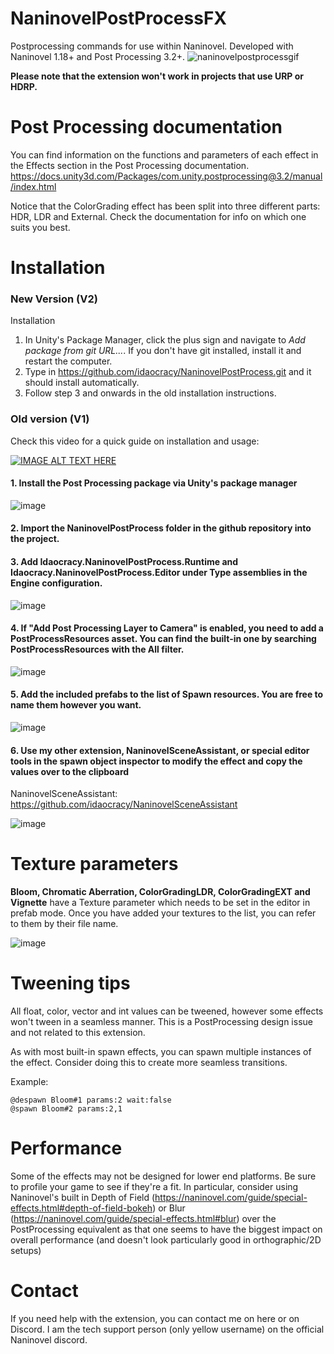 # NaninovelPostProcessFX
Postprocessing commands for use within Naninovel. Developed with Naninovel 1.18+ and Post Processing 3.2+.
![naninovelpostprocessgif](https://user-images.githubusercontent.com/77254066/190400417-c9261f8f-93e7-4a5b-a745-6a93733d2ebb.gif)

**Please note that the extension won't work in projects that use URP or HDRP.**

# Post Processing documentation 

You can find information on the functions and parameters of each effect in the Effects section in the Post Processing documentation.
https://docs.unity3d.com/Packages/com.unity.postprocessing@3.2/manual/index.html

Notice that the ColorGrading effect has been split into three different parts: HDR, LDR and External. Check the documentation for info on which one suits you best.  

# Installation

### New Version (V2)
Installation 
1. In Unity's Package Manager, click the plus sign and navigate to *Add package from git URL...*. If you don't have git installed, install it and restart the computer. 
2. Type in https://github.com/idaocracy/NaninovelPostProcess.git and it should install automatically. 
3. Follow step 3 and onwards in the old installation instructions. 


### Old version (V1)
Check this video for a quick guide on installation and usage:

[![IMAGE ALT TEXT HERE](https://img.youtube.com/vi/iAot5FwPO8w/0.jpg)](https://www.youtube.com/watch?v=iAot5FwPO8w)  

#### 1. Install the Post Processing package via Unity's package manager
![image](https://user-images.githubusercontent.com/77254066/189064761-83970d6f-3c8e-4077-b064-27bfebec6aa2.png)

#### 2. Import the NaninovelPostProcess folder in the github repository into the project.

#### 3. Add Idaocracy.NaninovelPostProcess.Runtime and Idaocracy.NaninovelPostProcess.Editor under Type assemblies in the Engine configuration.
![image](https://user-images.githubusercontent.com/77254066/189537566-d564e248-4073-4917-b71a-4dcae11e4afd.png)

#### 4. If "Add Post Processing Layer to Camera" is enabled, you need to add a PostProcessResources asset. You can find the built-in one by searching PostProcessResources with the All filter.
![image](https://user-images.githubusercontent.com/77254066/189537431-001c919f-b9f6-4041-9342-c335d04453cf.png)

#### 5. Add the included prefabs to the list of Spawn resources. You are free to name them however you want. 
![image](https://user-images.githubusercontent.com/77254066/189537667-f873dccb-e740-4427-8931-08fc4e2dd4cf.png)

#### 6. Use my other extension, NaninovelSceneAssistant, or special editor tools in the spawn object inspector to modify the effect and copy the values over to the clipboard

NaninovelSceneAssistant: https://github.com/idaocracy/NaninovelSceneAssistant

![image](https://user-images.githubusercontent.com/77254066/190382028-34050f97-74a7-4100-9add-182596739239.png)

# Texture parameters

**Bloom, Chromatic Aberration, ColorGradingLDR, ColorGradingEXT and Vignette** have a Texture parameter which needs to be set in the editor in prefab mode. Once you have added your textures to the list, you can refer to them by their file name. 

![image](https://user-images.githubusercontent.com/77254066/190378680-f0b69c29-b8a6-4bd3-90c7-112ff6708171.png)

# Tweening tips

All float, color, vector and int values can be tweened, however some effects won't tween in a seamless manner. This is a PostProcessing design issue and not related to this extension. 

As with most built-in spawn effects, you can spawn multiple instances of the effect. Consider doing this to create more seamless transitions. 

Example:
```
@despawn Bloom#1 params:2 wait:false
@spawn Bloom#2 params:2,1 
```

# Performance

Some of the effects may not be designed for lower end platforms. Be sure to profile your game to see if they're a fit. In particular, consider using Naninovel's built in Depth of Field (https://naninovel.com/guide/special-effects.html#depth-of-field-bokeh) or Blur (https://naninovel.com/guide/special-effects.html#blur) over the PostProcessing equivalent as that one seems to have the biggest impact on overall performance (and doesn't look particularly good in orthographic/2D setups)

# Contact

If you need help with the extension, you can contact me on here or on Discord. I am the tech support person (only yellow username) on the official Naninovel discord.

